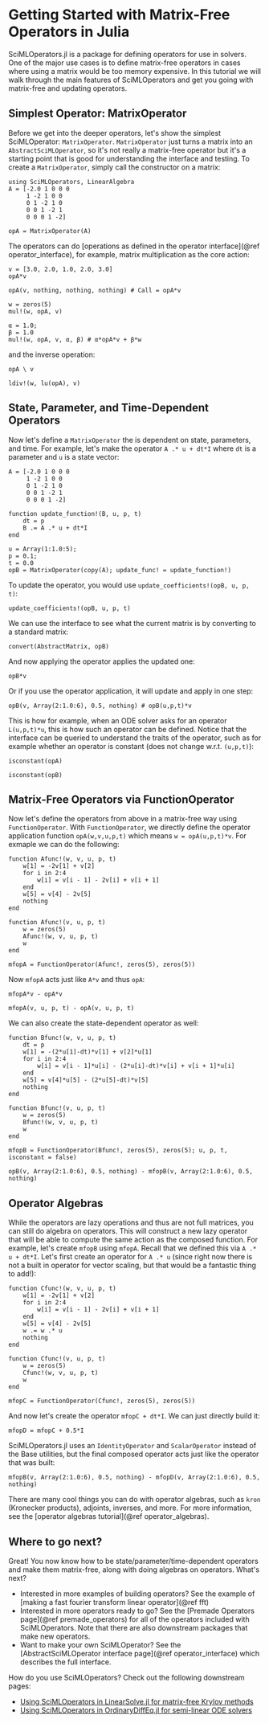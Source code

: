 # Getting Started with Matrix-Free Operators in Julia

SciMLOperators.jl is a package for defining operators for use in solvers.
One of the major use cases is to define matrix-free operators in cases where
using a matrix would be too memory expensive. In this tutorial we will walk
through the main features of SciMLOperators and get you going with matrix-free
and updating operators.

## Simplest Operator: MatrixOperator

Before we get into the deeper operators, let's show the simplest SciMLOperator:
`MatrixOperator`. `MatrixOperator` just turns a matrix into an `AbstractSciMLOperator`,
so it's not really a matrix-free operator but it's a starting point that is good for
understanding the interface and testing. To create a `MatrixOperator`, simply call the
constructor on a matrix:

```@example getting_started
using SciMLOperators, LinearAlgebra
A = [-2.0 1 0 0 0
     1 -2 1 0 0
     0 1 -2 1 0
     0 0 1 -2 1
     0 0 0 1 -2]

opA = MatrixOperator(A)
```

The operators can do [operations as defined in the operator interface](@ref operator_interface), for example,
matrix multiplication as the core action:

```@example getting_started
v = [3.0, 2.0, 1.0, 2.0, 3.0]
opA*v
```

```@example getting_started
opA(v, nothing, nothing, nothing) # Call = opA*v
```

```@example getting_started
w = zeros(5)
mul!(w, opA, v)
```

```@example getting_started
α = 1.0;
β = 1.0
mul!(w, opA, v, α, β) # α*opA*v + β*w
```

and the inverse operation:

```@example getting_started
opA \ v
```

```@example getting_started
ldiv!(w, lu(opA), v)
```

## State, Parameter, and Time-Dependent Operators

Now let's define a `MatrixOperator` the is dependent on state, parameters, and time.
For example, let's make the operator `A .* u + dt*I` where `dt` is a parameter
and `u` is a state vector:

```@example getting_started
A = [-2.0 1 0 0 0
     1 -2 1 0 0
     0 1 -2 1 0
     0 0 1 -2 1
     0 0 0 1 -2]

function update_function!(B, u, p, t)
    dt = p
    B .= A .* u + dt*I
end

u = Array(1:1.0:5);
p = 0.1;
t = 0.0
opB = MatrixOperator(copy(A); update_func! = update_function!)
```

To update the operator, you would use `update_coefficients!(opB, u, p, t)`:

```@example getting_started
update_coefficients!(opB, u, p, t)
```

We can use the interface to see what the current matrix is by converting to a standard matrix:

```@example getting_started
convert(AbstractMatrix, opB)
```

And now applying the operator applies the updated one:

```@example getting_started
opB*v
```

Or if you use the operator application, it will update and apply in one step:

```@example getting_started
opB(v, Array(2:1.0:6), 0.5, nothing) # opB(u,p,t)*v
```

This is how for example, when an ODE solver asks for an operator `L(u,p,t)*u`, this is how
such an operator can be defined. Notice that the interface can be queried to understand
the traits of the operator, such as for example whether an operator is constant (does not
change w.r.t. `(u,p,t)`):

```@example getting_started
isconstant(opA)
```

```@example getting_started
isconstant(opB)
```

## Matrix-Free Operators via FunctionOperator

Now let's define the operators from above in a matrix-free way using `FunctionOperator`.
With `FunctionOperator`, we directly define the operator application function `opA(w,v,u,p,t)`
which means `w = opA(u,p,t)*v`. For exmaple we can do the following:

```@example getting_started
function Afunc!(w, v, u, p, t)
    w[1] = -2v[1] + v[2]
    for i in 2:4
        w[i] = v[i - 1] - 2v[i] + v[i + 1]
    end
    w[5] = v[4] - 2v[5]
    nothing
end

function Afunc!(v, u, p, t)
    w = zeros(5)
    Afunc!(w, v, u, p, t)
    w
end

mfopA = FunctionOperator(Afunc!, zeros(5), zeros(5))
```

Now `mfopA` acts just like `A*v` and thus `opA`:

```@example getting_started
mfopA*v - opA*v
```

```@example getting_started
mfopA(v, u, p, t) - opA(v, u, p, t)
```

We can also create the state-dependent operator as well:

```@example getting_started
function Bfunc!(w, v, u, p, t)
    dt = p
    w[1] = -(2*u[1]-dt)*v[1] + v[2]*u[1]
    for i in 2:4
        w[i] = v[i - 1]*u[i] - (2*u[i]-dt)*v[i] + v[i + 1]*u[i]
    end
    w[5] = v[4]*u[5] - (2*u[5]-dt)*v[5]
    nothing
end

function Bfunc!(v, u, p, t)
    w = zeros(5)
    Bfunc!(w, v, u, p, t)
    w
end

mfopB = FunctionOperator(Bfunc!, zeros(5), zeros(5); u, p, t, isconstant = false)
```

```@example getting_started
opB(v, Array(2:1.0:6), 0.5, nothing) - mfopB(v, Array(2:1.0:6), 0.5, nothing)
```

## Operator Algebras

While the operators are lazy operations and thus are not full matrices, you can still
do algebra on operators. This will construct a new lazy operator that will be able to
compute the same action as the composed function. For example, let's create `mfopB`
using `mfopA`. Recall that we defined this via `A .* u + dt*I`. Let's first create an
operator for `A .* u` (since right now there is not a built in operator for vector scaling,
but that would be a fantastic thing to add!):

```@example getting_started
function Cfunc!(w, v, u, p, t)
    w[1] = -2v[1] + v[2]
    for i in 2:4
        w[i] = v[i - 1] - 2v[i] + v[i + 1]
    end
    w[5] = v[4] - 2v[5]
    w .= w .* u
    nothing
end

function Cfunc!(v, u, p, t)
    w = zeros(5)
    Cfunc!(w, v, u, p, t)
    w
end

mfopC = FunctionOperator(Cfunc!, zeros(5), zeros(5))
```

And now let's create the operator `mfopC + dt*I`. We can just directly build it:

```@example getting_started
mfopD = mfopC + 0.5*I
```

SciMLOperators.jl uses an `IdentityOperator` and `ScalarOperator` instead of the Base
utilities, but the final composed operator acts just like the operator that was built:

```@example getting_started
mfopB(v, Array(2:1.0:6), 0.5, nothing) - mfopD(v, Array(2:1.0:6), 0.5, nothing)
```

There are many cool things you can do with operator algebras, such as `kron` (Kronecker products),
adjoints, inverses, and more. For more information, see the [operator algebras tutorial](@ref operator_algebras).

## Where to go next?

Great! You now know how to be state/parameter/time-dependent operators and make them matrix-free, along with
doing algebras on operators. What's next?

  - Interested in more examples of building operators? See the example of [making a fast fourier transform linear operator](@ref fft)
  - Interested in more operators ready to go? See the [Premade Operators page](@ref premade_operators) for all of the operators included with SciMLOperators. Note that there are also downstream packages that make new operators.
  - Want to make your own SciMLOperator? See the [AbstractSciMLOperator interface page](@ref operator_interface) which describes the full interface.

How do you use SciMLOperators? Check out the following downstream pages:

  - [Using SciMLOperators in LinearSolve.jl for matrix-free Krylov methods](https://docs.sciml.ai/LinearSolve/stable/tutorials/linear/)
  - [Using SciMLOperators in OrdinaryDiffEq.jl for semi-linear ODE solvers](https://docs.sciml.ai/DiffEqDocs/stable/solvers/nonautonomous_linear_ode/)
